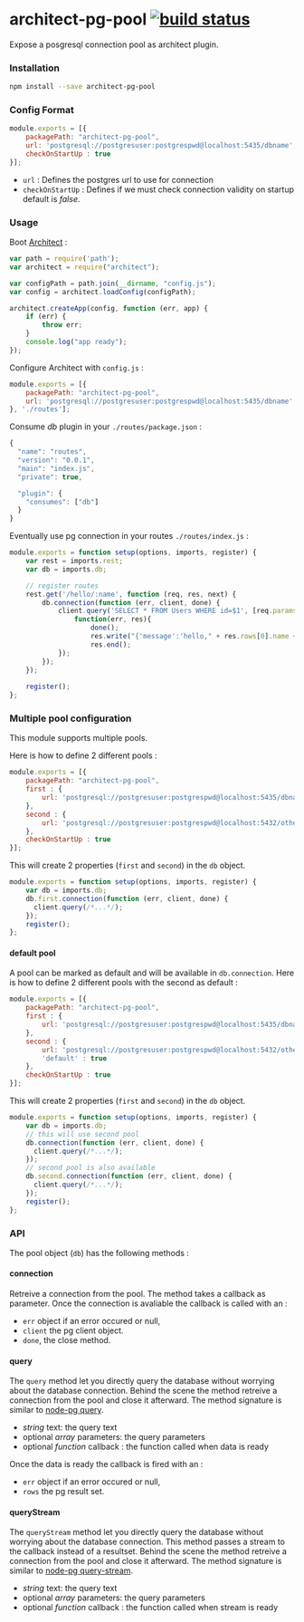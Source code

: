 architect-pg-pool [![build status](https://secure.travis-ci.org/bimedia-fr/architect-pg-pool.png)](https://travis-ci.org/bimedia-fr/architect-pg-pool)
=================

Expose a posgresql connection pool as architect plugin. 

### Installation

```sh
npm install --save architect-pg-pool
```

### Config Format
```js
module.exports = [{
    packagePath: "architect-pg-pool",
    url: 'postgresql://postgresuser:postgrespwd@localhost:5435/dbname',
    checkOnStartUp : true
}];
```
* `url` :  Defines the postgres url to use for connection
* `checkOnStartUp` : Defines if we must check connection validity on startup default is *false*.


### Usage

Boot [Architect](https://github.com/c9/architect) :

```js
var path = require('path');
var architect = require("architect");

var configPath = path.join(__dirname, "config.js");
var config = architect.loadConfig(configPath);

architect.createApp(config, function (err, app) {
    if (err) {
        throw err;
    }
    console.log("app ready");
});
```

Configure Architect with `config.js` :

```js
module.exports = [{
    packagePath: "architect-pg-pool",
    url: 'postgresql://postgresuser:postgrespwd@localhost:5435/dbname'
}, './routes'];
```

Consume *db* plugin in your `./routes/package.json` :

```js
{
  "name": "routes",
  "version": "0.0.1",
  "main": "index.js",
  "private": true,

  "plugin": {
    "consumes": ["db"]
  }
}
```
Eventually use pg connection in your routes `./routes/index.js` :

```js
module.exports = function setup(options, imports, register) {
    var rest = imports.rest;
    var db = imports.db;

    // register routes 
    rest.get('/hello/:name', function (req, res, next) {
        db.connection(function (err, client, done) {
            client.query('SELECT * FROM Users WHERE id=$1', [req.params.name], 
                function(err, res){
                    done();
                    res.write("{'message':'hello," + res.rows[0].name + "'}");
                    res.end();
            });
        });
    });
    
    register();
};
```
### Multiple pool configuration
This module supports multiple pools.

Here is how to define 2 different pools :
```js
module.exports = [{
    packagePath: "architect-pg-pool",
    first : {
    	url: 'postgresql://postgresuser:postgrespwd@localhost:5435/dbname'
    },
	second : {
    	url: 'postgresql://postgresuser:postgrespwd@localhost:5432/otherdb'
    },
    checkOnStartUp : true
}];
```

This will create 2 properties (`first` and `second`) in the `db` object.
```js
module.exports = function setup(options, imports, register) {
    var db = imports.db;
    db.first.connection(function (err, client, done) {
      client.query(/*...*/);
    });    
    register();
};
```
#### default pool
A pool can be marked as default and will be available in `db.connection`.
Here is how to define 2 different pools with the second as default :
```js
module.exports = [{
    packagePath: "architect-pg-pool",
    first : {
    	url: 'postgresql://postgresuser:postgrespwd@localhost:5435/dbname'
    },
	second : {
    	url: 'postgresql://postgresuser:postgrespwd@localhost:5432/otherdb',
        'default' : true
    },
    checkOnStartUp : true
}];
```
This will create 2 properties (`first` and `second`) in the `db` object.
```js
module.exports = function setup(options, imports, register) {
    var db = imports.db;
    // this will use second pool
    db.connection(function (err, client, done) {
      client.query(/*...*/);
    });
    // second pool is also available
    db.second.connection(function (err, client, done) {
      client.query(/*...*/);
    });
    register();
};
```
### API
The pool object (`db`) has the following methods :

#### connection
Retreive a connection from the pool. The method takes a callback as parameter. Once the connection is avaliable the callback is called with an :

* `err` object if an error occured or null,
* `client` the pg client object.
* `done`, the close method.

#### query
The `query` method let you directly query the database without worrying about the database connection. Behind the scene the method retreive a connection from the pool and close it afterward. The method signature is similar to [node-pg query](https://github.com/brianc/node-postgres/wiki/Client#simple-queries).
* _string_ text: the query text
* optional _array_ parameters: the query parameters
* optional _function_ callback : the function called when data is ready

Once the data is ready the callback is fired with an :

* `err` object if an error occured or null,
* `rows` the pg result set.

#### queryStream
The `queryStream` method let you directly query the database without worrying about the database connection. This method passes a stream to the callback instead of a resultset. Behind the scene the method retreive a connection from the pool and close it afterward. The method signature is similar to [node-pg query-stream](https://github.com/brianc/node-pg-query-stream#pg-query-stream).
* _string_ text: the query text
* optional _array_ parameters: the query parameters
* optional _function_ callback : the function called when stream is ready